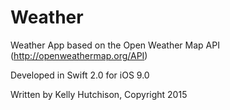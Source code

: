# Weather
Weather App based on the Open Weather Map API (http://openweathermap.org/API)

Developed in Swift 2.0 for iOS 9.0

Written by Kelly Hutchison, Copyright 2015
